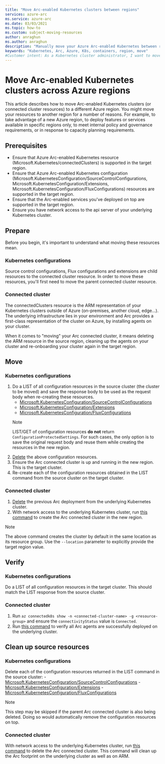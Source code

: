 ```yaml
---
title: "Move Arc-enabled Kubernetes clusters between regions"
services: azure-arc
ms.service: azure-arc
ms.date: 03/03/2021
ms.topic: how-to
ms.custom: subject-moving-resources
author: anraghun
ms.author: anraghun
description: "Manually move your Azure Arc-enabled Kubernetes between regions"
keywords: "Kubernetes, Arc, Azure, K8s, containers, region, move"
#Customer intent: As a Kubernetes cluster administrator, I want to move my Arc-enabled Kubernetes cluster to another Azure region.
---
```


# Move Arc-enabled Kubernetes clusters across Azure regions

This article describes how to move Arc-enabled Kubernetes clusters (or connected cluster resources) to a different Azure region. You might move your resources to another region for a number of reasons. For example, to take advantage of a new Azure region, to deploy features or services available in specific regions only, to meet internal policy and governance requirements, or in response to capacity planning requirements.

## Prerequisites

- Ensure that Azure Arc-enabled Kubernetes resource (Microsoft.Kubernetes/connectedClusters) is supported in the target region.
- Ensure that Azure Arc-enabled Kubernetes configuration (Microsoft.KubernetesConfiguration/SourceControlConfigurations, Microsoft.KubernetesConfiguration/Extensions, Microsoft.KubernetesConfiguration/FluxConfigurations) resources are supported in the target region. 
- Ensure that the Arc-enabled services you've deployed on top are supported in the target region.
- Ensure you have network access to the api server of your underlying Kubernetes cluster.

## Prepare

Before you begin, it's important to understand what moving these resources mean.

### Kubernetes configurations

Source control configurations, Flux configurations and extensions are child resources to the connected cluster resource. In order to move these resources, you'll first need to move the parent connected cluster resource.

### Connected cluster 

The connectedClusters resource is the ARM representation of your Kubernetes clusters outside of Azure (on-premises, another cloud, edge...). The underlying infrastructure lies in your environment and Arc provides a first-class representation of the cluster on Azure, by installing agents on your cluster.

When it comes to "moving" your Arc connected cluster, it means deleting the ARM resource in the source region, cleaning up the agents on your cluster and re-onboarding your cluster again in the target region.

## Move

### Kubernetes configurations

1. Do a LIST of all configuration resources in the source cluster (the cluster to be moved) and save the response body to be used as the request body when re-creating these resources.
    - [Microsoft.KubernetesConfiguration/SourceControlConfigurations](/cli/azure/k8s-configuration?view=azure-cli-latest&preserve-view=true#az-k8sconfiguration-list)
    - [Microsoft.KubernetesConfiguration/Extensions](/cli/azure/k8s-extension?view=azure-cli-latest&preserve-view=true#az-k8s-extension-list)
    - [Microsoft.KubernetesConfiguration/FluxConfigurations](/cli/azure/k8s-configuration/flux?view=azure-cli-latest&preserve-view=true#az-k8s-configuration-flux-list)
    > [!NOTE]
    > LIST/GET of configuration resources **do not** return `ConfigurationProtectedSettings`.
    > For such cases, the only option is to save the original request body and reuse them while creating the resources in the new region.
2. [Delete](./move-regions.md#kubernetes-configurations-3) the above configuration resources.
2. Ensure the Arc connected cluster is up and running in the new region. This is the target cluster.
3. Re-create each of the configuration resources obtained in the LIST command from the source cluster on the target cluster.

### Connected cluster

1. [Delete](./move-regions.md#connected-cluster-3) the previous Arc deployment from the underlying Kubernetes cluster.
2. With network access to the underlying Kubernetes cluster, run [this command](./quickstart-connect-cluster.md?tabs=azure-cli#connect-an-existing-kubernetes-cluster) to create the Arc connected cluster in the new region.
> [!NOTE]
> The above command creates the cluster by default in the same location as its resource group.
> Use the `--location` parameter to explicitly provide the target region value.

## Verify

### Kubernetes configurations

Do a LIST of all configuration resources in the target cluster. This should match the LIST response from the source cluster.

### Connected cluster

1. Run `az connectedk8s show -n <connected-cluster-name> -g <resource-group>` and ensure the `connectivityStatus` value is `Connected`.
2. Run [this command](./quickstart-connect-cluster.md?tabs=azure-cli#view-azure-arc-agents-for-kubernetes) to verify all Arc agents are successfully deployed on the underlying cluster.

## Clean up source resources

### Kubernetes configurations

Delete each of the configuration resources returned in the LIST command in the source cluster:
    - [Microsoft.KubernetesConfiguration/SourceControlConfigurations](/cli/azure/k8s-configuration?view=azure-cli-latest&preserve-view=true#az-k8s-configuration-delete)
    - [Microsoft.KubernetesConfiguration/Extensions](/cli/azure/k8s-extension?view=azure-cli-latest&preserve-view=true#az-k8s-extension-delete)
    - [Microsoft.KubernetesConfiguration/FluxConfigurations](/cli/azure/k8s-configuration/flux?view=azure-cli-latest&preserve-view=true#az-k8s-configuration-flux-delete)

> [!NOTE]
> This step may be skipped if the parent Arc connected cluster is also being deleted. Doing so would automatically remove the configuration resources on top.

### Connected cluster

With network access to the underlying Kubernetes cluster, run [this command](./quickstart-connect-cluster.md?tabs=azure-cli#clean-up-resources) to delete the Arc connected cluster. This command will clean up the Arc footprint on the underlying cluster as well as on ARM.